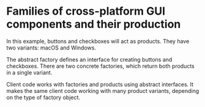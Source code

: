 # Families of cross-platform GUI components and their production

In this example, buttons and checkboxes will act as products. They have two variants: macOS and Windows.

The abstract factory defines an interface for creating buttons and checkboxes. There are two concrete factories, which
return both products in a single variant.

Client code works with factories and products using abstract interfaces. It makes the same client code working with many
product variants, depending on the type of factory object.

